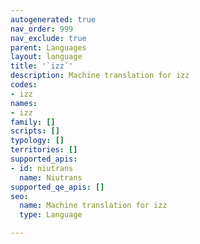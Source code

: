 ```yaml
---
autogenerated: true
nav_order: 999
nav_exclude: true
parent: Languages
layout: language
title: '`izz`'
description: Machine translation for izz
codes:
- izz
names:
- izz
family: []
scripts: []
typology: []
territories: []
supported_apis:
- id: niutrans
  name: Niutrans
supported_qe_apis: []
seo:
  name: Machine translation for izz
  type: Language

---
```


